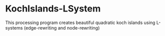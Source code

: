 # KochIslands-LSystem
This processing program creates beautiful quadratic koch islands using L-systems (edge-rewriting and node-rewriting) 

